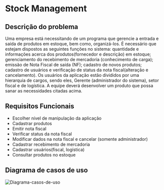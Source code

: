 # Stock Management

## Descrição do problema

Uma empresa está necessitando de um programa que gerencie a entrada e saída de produtos em estoque, bem como, organizá-los. É necessário que estejam dispostos as seguintes funções no sistema: quantidade e informações acerca dos produtos(fornecedor e descrição) em estoque; gerenciamento do recebimento de mercadoria (conhecimento de carga); emissão de Nota Fiscal de saída (NF); cadastro de novos produtos; cadastro de usuários e verificação de status da nota fiscal(alteração e cancelamento). Os usuários da aplicação estão divididos por uma hierarquia de cargos, sendo eles, Gerente (administrador do sistema), setor fiscal e de logística.
A equipe deverá desenvolver um produto que possa sanar as necessidades citadas acima.

## Requisitos Funcionais

* Escolher nível de manipulação da aplicação
* Cadastrar produtos
* Emitir nota fiscal
* Verificar status da nota fiscal
* Modificar dados na nota fiscal e cancelar (somente administrador)
* Cadastrar recebimento de mercadoria
* Cadastrar usuários(fiscal, logística)
* Consultar produtos no estoque

## Diagrama de casos de uso

![Diagrama-casos-de-uso](Documents/img/img.jpg)